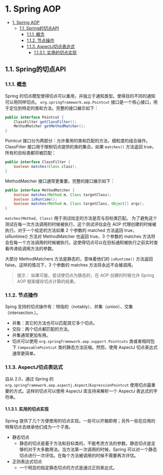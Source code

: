 # 1. Spring AOP
<!-- TOC -->

- [1. Spring AOP](#1-spring-aop)
  - [1.1. Spring的切点API](#11-spring的切点api)
    - [1.1.1. 概念](#111-概念)
    - [1.1.2. 节点操作](#112-节点操作)
    - [1.1.3. AspectJ切点表达式](#113-aspectj切点表达式)
      - [1.1.3.1. 实用的切点实现](#1131-实用的切点实现)

<!-- /TOC -->
## 1.1. Spring的切点API
### 1.1.1. 概念
Spring 的切点模型使得切点可以重用，并独立于通知类型。使得目的不同的通知可以用同样切点。
`org.springframework.aop.Pointcut` 接口是一个核心接口，用于定位到特定的类和方法。完整的接口展示如下：
```java
public interface Pointcut {
    ClassFilter getClassFilter();
    MethodMatcher getMethodMatcher();
}
```
Pointcut 接口分为两部分：允许重用的类和匹配的方法，细粒度的组合操作。
ClassFilter 接口用于限制切点提供的类的集合。如果 `matches()` 方法返回 true，所有的目标类都将被匹配：
```java
public interface ClassFilter {
    boolean matches(Class clazz);
}
```
MethodMatcher 接口通常更重要。完整的接口展示如下：
```java
public interface MethodMatcher {
    boolean matches(Method m, Class targetClass);
    boolean isRuntime();
    boolean matches(Method m, Class targetClass, Object[] args);
}
```
`matches(Method, Class)` 用于测试给定的方法是否与目标类匹配。 为了避免这个测试在每一次方法调用的时候被执行，这个测试评估会在 AOP 代理创建的时候被执行。对于一个给定的方法如果 2 个参数的 matched 方法返回 true，isRuntime() 方法对 MethodMatcher 也返回 true，3 个参数的 matches 方法将会在每一个方法调用的时候被执行。这使得切点可以在目标通知被执行之前实时查看传递给调用方法的参数。

大部分 MethodMatchers 方法是静态的，意味着他们的 `isRuntime()` 方法返回 false。这样的情况下，3 个参数的 matches 方法将永远不会被调用。

> 提示：
如果可能，尝试使切点为静态的，在 AOP 创建的时候允许 Spring AOP 框架缓存切点计算的结果。

### 1.1.2. 节点操作
 Sping 支持的切点操作有：特指的（notably）、并集（union）、交集（intersection.）。
- 并集：其它的方法也可以匹配其它多个切点。
- 交际：两个切点都匹配的方法。
- 并集通常更加有用。 
- 切点可以使用 `org.springframework.aop.support.Pointcuts` 类或者相同包下 `ComposablePointcut` 类的静态方法压缩。然而，使用 AspectJ 切点表达式通常更简单。

### 1.1.3. AspectJ切点表达式
自从 2.0，通过 Spring 的 `org.springframework.aop.aspectj.AspectJExpressionPointcut` 使用切点最重要的方式。这样的切点可以使用 AspectJ 库支持来解析一个 AspectJ 表达式的字符串。

#### 1.1.3.1. 实用的切点实现
Spring 提供了几个方便使用的切点实现。一些可以开箱即用；另外一些在应用的特殊切点去继承他们成为一个子类。
- 静态切点
  - 静态的切点是基于方法和目标类的，不能考虑方法的参数。静态切点是足够的对于大多数用法。当方法第一次调用的时候，Spring 可以对一个静态切点进行一次评估。在每个方法被调用的时候不需要再次评估。
- 正则表达式切点
  - 一个明显的指定静态切点的方式是通过正则表达式。   